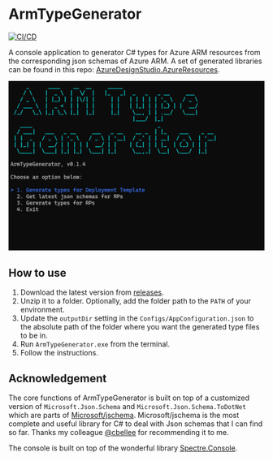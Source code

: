 # ArmTypeGenerator

[![CI/CD](https://github.com/chunliu/ArmTypeGenerator/actions/workflows/release.yml/badge.svg)](https://github.com/chunliu/ArmTypeGenerator/actions/workflows/release.yml)

A console application to generator C# types for Azure ARM resources from the corresponding json schemas of Azure ARM. A set of generated libraries can be found in this repo: [AzureDesignStudio.AzureResources](https://github.com/chunliu/AzureDesignStudio.AzureResources).

![ArmTypeGenerator screenshot](ArmTypeGenerator.jpg)

## How to use

1. Download the latest version from [releases](https://github.com/chunliu/ArmTypeGenerator/releases).
1. Unzip it to a folder. Optionally, add the folder path to the `PATH` of your environment.
1. Update the `outputDir` setting in the `Configs/AppConfiguration.json` to the absolute path of the folder where you want the generated type files to be in.
1. Run `ArmTypeGenerator.exe` from the terminal.
1. Follow the instructions.

## Acknowledgement

The core functions of ArmTypeGenerator is built on top of a customized version of `Microsoft.Json.Schema` and `Microsoft.Json.Schema.ToDotNet` which are parts of [Microsoft/jschema](https://github.com/microsoft/jschema). Microsoft/jschema is the most complete and useful library for C# to deal with Json schemas that I can find so far. Thanks my colleague [@cbellee](https://github.com/cbellee) for recommending it to me.

The console is built on top of the wonderful library [Spectre.Console](https://spectreconsole.net/).
